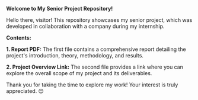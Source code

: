 **Welcome to My Senior Project Repository!**

Hello there, visitor! This repository showcases my senior project, which was developed in collaboration with a company during my internship.

**Contents:**

**1. Report PDF:**
The first file contains a comprehensive report detailing the project's introduction, theory, methodology, and results.

**2. Project Overview Link:**
The second file provides a link where you can explore the overall scope of my project and its deliverables.

Thank you for taking the time to explore my work! Your interest is truly appreciated. 😊
